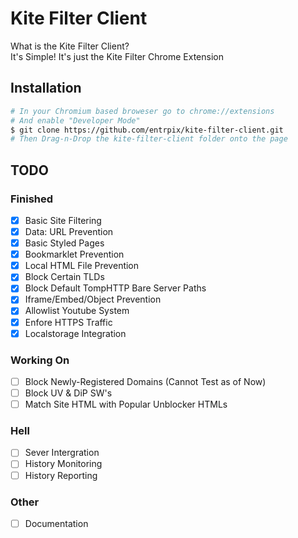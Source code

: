 # Kite Filter Client
What is the Kite Filter Client?\
It's Simple! It's just the Kite Filter Chrome Extension

## Installation
```bash
# In your Chromium based broweser go to chrome://extensions
# And enable "Developer Mode"
$ git clone https://github.com/entrpix/kite-filter-client.git
# Then Drag-n-Drop the kite-filter-client folder onto the page
```

## TODO
### Finished
- [X] Basic Site Filtering
- [X] Data: URL Prevention
- [X] Basic Styled Pages
- [X] Bookmarklet Prevention
- [X] Local HTML File Prevention
- [X] Block Certain TLDs
- [X] Block Default TompHTTP Bare Server Paths
- [X] Iframe/Embed/Object Prevention
- [X] Allowlist Youtube System
- [X] Enfore HTTPS Traffic
- [X] Localstorage Integration
### Working On
- [ ] Block Newly-Registered Domains (Cannot Test as of Now)
- [ ] Block UV & DiP SW's
- [ ] Match Site HTML with Popular Unblocker HTMLs
### Hell
- [ ] Sever Intergration
- [ ] History Monitoring
- [ ] History Reporting
### Other
- [ ] Documentation
